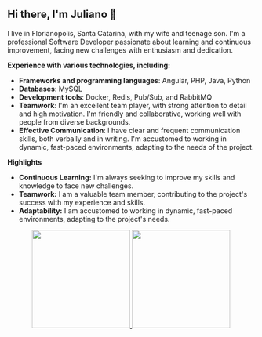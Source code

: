 ## Hi there, I'm Juliano 👋

I live in Florianópolis, Santa Catarina, with my wife and teenage son. I'm a professional Software Developer passionate about learning and continuous improvement, facing new challenges with enthusiasm and dedication.

**Experience with various technologies, including:**

- **Frameworks and programming languages**: Angular, PHP, Java, Python
- **Databases**: MySQL
- **Development tools**: Docker, Redis, Pub/Sub, and RabbitMQ
- **Teamwork**: I'm an excellent team player, with strong attention to detail and high motivation. I'm friendly and collaborative, working well with people from diverse backgrounds.
- **Effective Communication**: I have clear and frequent communication skills, both verbally and in writing. I'm accustomed to working in dynamic, fast-paced environments, adapting to the needs of the project.

**Highlights**

- **Continuous Learning:** I'm always seeking to improve my skills and knowledge to face new challenges. 
- **Teamwork:** I am a valuable team member, contributing to the project's success with my experience and skills.
- **Adaptability:** I am accustomed to working in dynamic, fast-paced environments, adapting to the project's needs.

<div align='center'>
  <a href="https://github.com/eduperottoni">
  <img height="200em" src="https://github-readme-stats.vercel.app/api?username=julianomacielferreira&show_icons=true&theme=tokyonight&include_all_commits=true&count_private=true"/>
  <img height="200em" src="https://github-readme-stats.vercel.app/api/top-langs/?username=julianomacielferreira&layout=compact&langs_count=7&theme=tokyonight"/>
</div>

<!--
**julianomacielferreira/julianomacielferreira** is a ✨ _special_ ✨ repository because its `README.md` (this file) appears on your GitHub profile.

Here are some ideas to get you started:

- 🔭 I’m currently working on ...
- 🌱 I’m currently learning ...
- 👯 I’m looking to collaborate on ...
- 🤔 I’m looking for help with ...
- 💬 Ask me about ...
- 📫 How to reach me: ...
- 😄 Pronouns: ...
- ⚡ Fun fact: ...
-->
